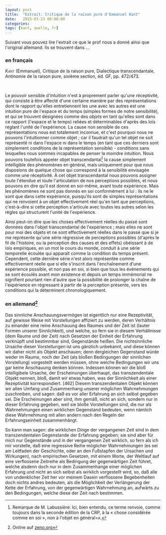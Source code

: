 ```yaml
---
layout: post
title:  "Extrait: Critique de la raison pure d'Emmanuel Kant"
date:   2015-03-23 00:00:00
categories: 
tags: [kant, quelle, fr]
---
```


Suivant vous pouvez lire l'extrait ce que le prof nous a donné ainsi que l'original allemand. Ils se trouvent dans ...

### en français

<span style="font-variant: small-caps">Kant</span> (Emmanuel), Critique de la raison pure, Dialectique transcendantale, Antinomie de la raison pure, sixième section, éd. GF, pp. 472/473.  

 

Le pouvoir sensible d'intuition n'est à proprement parler qu'une réceptivité, qui consiste à être affecté d'une certaine manière par des représentations dont le rapport qu'elles entretiennent les une avec les autres est une intuition pure de l'espace et du temps (simples formes de notre sensibilité), et qui se trouvent désignées comme des *objets* en tant qu'elles sont dans ce rapport (l'espace et le temps) reliées et déterminables d'après des lois réglant l'unité de l'expérience.
La cause non sensible de ces représentations nous est totalement inconnue, et c'est pourquoi nous ne pouvons l'intuitionner comme objet ; car il faudrait qu'un tel objet ne soit représenté ni dans l'espace ni dans le temps (en tant que ces derniers sont simplement conditions de la représentation sensible) - conditions sans lesquelles nous sommes incapables de penser la moindre intuition.
Nous pouvons toutefois appeler objet transcendantal[^1] la cause simplement intelligible des phénomènes en général, mais uniquement pour que nous disposions de quelque chose qui correspond à la sensibilité envisagée comme une réceptivité.
À cet objet transcendantal nous pouvons assigner toute l'étendue et toute l'articulation de nos perceptions possibles, et nous pouvons en dire qu'il est donné en soi-même, avant toute expérience.
Mais les phénomènes ne sont pas donnés en soi conformément à lui : ils ne le sont que dans cette expérience, puisqu'ils sont de simples représentations qui ne renvoient à un objet effectivement réel qu'en tant que perceptions, c'est-à-dire si cette perception s'articule avec toutes les autres selon les règles qui structurent l'unité de l'expérience.

Ainsi peut-on dire que les choses effectivement réelles du passé sont données dans l'objet transcendantal de l'expérience ; mais elles ne sont pour moi des objets et ne sont effectivement réelles dans le passé que si je me représente qu'une série régressive de perceptions possibles (d'après le fil de l'histoire, ou la perception des causes et des effets) obéissant à de lois empiriques, en un mot le cours du monde, conduit à une série temporelle écoulée qui apparaît comme la condition du temps présent.
Cependent, cette dernière série n'est alors représentée comme effectivement réelle que si elle s'inscrit dans l'enchaînement d'une expérience possible, et non pas en soi, si bien que tous les événements qui se sont écoulés avant mon existence et depuis un temps immémorial ne signifient pourtant rien d'autre que la possibilité de prolonger la chaîne de l'expérience en régressant à partir de la perception présente, vers les conditions qui la déterminent chronologiquement.

### en allemand[^2]

Das sinnliche Anschauungsvermögen ist eigentlich nur eine Rezeptivität, auf gewisse Weise mit Vorstellungen affiziert zu werden, deren Verhältnis zu einander eine reine Anschauung des Raumes und der Zeit ist (lauter Formen unserer Sinnlichkeit), und welche, so fern sie in diesem Verhältnisse (dem Raume und der Zeit) nach Gesetzen der Einheit der Erfahrung verknüpft und bestimmbar sind, Gegenstände heißen.
Die nichtsinnliche Ursache dieser Vorstellungen ist uns gänzlich unbekannt, und diese können wir daher nicht als Objekt anschauen; denn dergleichen Gegenstand würde weder im Raume, noch der Zeit (als bloßen Bedingungen der sinnlichen Vorstellung) vorgestellt werden müssen, ohne welche Bedingungen wir uns gar keine Anschauung denken können.
Indessen können wir die bloß intelligibele Ursache, der Erscheinungen überhaupt, das transzendentale Objekt nennen, bloß, damit wir etwas haben, was der Sinnlichkeit als einer Rezeptivität korrespondiert. [462]
Diesem transzendentalen Objekt können wir allen Umfang und Zusammenhang unserer möglichen Wahrnehmungen zuschreiben, und sagen: daß es vor aller Erfahrung an sich selbst gegeben sei.
Die Erscheinungen aber sind, ihm gemäß, nicht an sich, sondern nur in dieser Erfahrung gegeben, weil sie bloße Vorstellungen sind, die nur als Wahrnehmungen einen wirklichen Gegenstand bedeuten, wenn nämlich diese Wahrnehmung mit allen andern nach den Regeln der Erfahrungseinheit zusammenhängt.

So kann man sagen: die wirklichen Dinge der vergangenen Zeit sind in dem transzendentalen Gegenstande der Erfahrung gegeben; sie sind aber für mich nur Gegenstände und in der vergangenen Zeit wirklich, so fern als ich mir vorstelle, daß eine regressive Reihe möglicher Wahrnehmungen (es sei am Leitfaden der Geschichte, oder an den Fußstapfen der Ursachen und Wirkungen), nach empirischen Gesetzen, mit einem Worte, der Weltlauf auf eine verflossene Zeitreihe als Bedingung der gegenwärtigen Zeit führet, welche alsdenn doch nur in dem Zusammenhange einer möglichen Erfahrung und nicht an sich selbst als wirklich vorgestellt wird, so, daß alle von undenklicher Zeit her vor meinem Dasein verflossene Begebenheiten doch nichts andres bedeuten, als die Möglichkeit der Verlängerung der Kette der Erfahrung, von der gegenwärtigen Wahrnehmung an, aufwärts zu den Bedingungen, welche diese der Zeit nach bestimmen.


[^1]: Remarque de M. Labussière: Ici, bien entendu, ce terme renvoie, comme toujours dans la seconde édition de la CRP, à la « chose considérée comme en soi », non à l'objet en général=x.

[^2]: Online auf [zeno.org](http://www.zeno.org/Philosophie/M/Kant,+Immanuel/Kritik+der+reinen+Vernunft/I.+Transzendentale+Elementarlehre/Zweiter+Teil.+Die+transzendentale+Logik/Zweite+Abteilung.+Die+transzendentale+Dialektik/Zweites+Buch.+Von+den+dialektischen+Schl%C3%BCssen+der+reinen+Vernunft/2.+Hauptst%C3%BCck.+Die+Antinomie+der+reinen+Vernunft/6.+Abschnitt.+Der+transzendentale+Idealism,+als+der+Schl%C3%BCssel+zu+Aufl%C3%B6sung+der+kosmologischen+Dialektik)